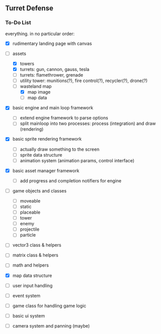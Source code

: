 ## Turret Defense

### To-Do List
everything. in no particular order:

- [x] rudimentary landing page with canvas

- [ ] assets
  - [x] towers
  - [x] turrets: gun, cannon, gauss, tesla
  - [ ] turrets: flamethrower, grenade
  - [ ] utility tower: munitions(?), fire control(?), recycler(?), drone(?)
  - [ ] wasteland map
    - [x] map image
    - [ ] map data

- [x] basic engine and main loop framework
  - [ ] extend engine framework to parse options
  - [ ] split mainloop into two processes: process (integration) and draw (rendering)

- [x] basic sprite rendering framework
  - [ ] actually draw something to the screen
  - [ ] sprite data structure
  - [ ] animation system (animation params, control interface)

- [x] basic asset manager framework
  - [ ] add progress and completion notifiers for engine

- [ ] game objects and classes
  - [ ] moveable
  - [ ] static
  - [ ] placeable
  - [ ] tower
  - [ ] enemy
  - [ ] projectile
  - [ ] particle

- [ ] vector3 class & helpers
- [ ] matrix class & helpers
- [ ] math and helpers
- [x] map data structure
- [ ] user input handling
- [ ] event system
- [ ] game class for handling game logic
- [ ] basic ui system
- [ ] camera system and panning (maybe)
